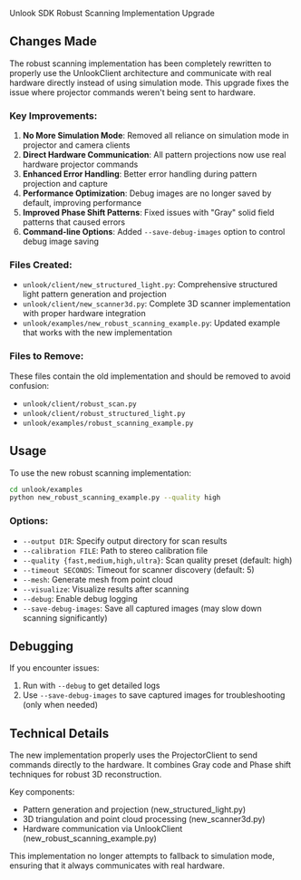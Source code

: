  Unlook SDK Robust Scanning Implementation Upgrade

## Changes Made

The robust scanning implementation has been completely rewritten to properly use the UnlookClient architecture and communicate with real hardware directly instead of using simulation mode. This upgrade fixes the issue where projector commands weren't being sent to hardware.

### Key Improvements:

1. **No More Simulation Mode**: Removed all reliance on simulation mode in projector and camera clients
2. **Direct Hardware Communication**: All pattern projections now use real hardware projector commands
3. **Enhanced Error Handling**: Better error handling during pattern projection and capture
4. **Performance Optimization**: Debug images are no longer saved by default, improving performance
5. **Improved Phase Shift Patterns**: Fixed issues with "Gray" solid field patterns that caused errors
6. **Command-line Options**: Added `--save-debug-images` option to control debug image saving

### Files Created:

- `unlook/client/new_structured_light.py`: Comprehensive structured light pattern generation and projection
- `unlook/client/new_scanner3d.py`: Complete 3D scanner implementation with proper hardware integration
- `unlook/examples/new_robust_scanning_example.py`: Updated example that works with the new implementation

### Files to Remove:

These files contain the old implementation and should be removed to avoid confusion:

- `unlook/client/robust_scan.py`
- `unlook/client/robust_structured_light.py`
- `unlook/examples/robust_scanning_example.py`

## Usage

To use the new robust scanning implementation:

```bash
cd unlook/examples
python new_robust_scanning_example.py --quality high
```

### Options:

- `--output DIR`: Specify output directory for scan results
- `--calibration FILE`: Path to stereo calibration file
- `--quality {fast,medium,high,ultra}`: Scan quality preset (default: high)
- `--timeout SECONDS`: Timeout for scanner discovery (default: 5)
- `--mesh`: Generate mesh from point cloud
- `--visualize`: Visualize results after scanning
- `--debug`: Enable debug logging
- `--save-debug-images`: Save all captured images (may slow down scanning significantly)

## Debugging

If you encounter issues:
1. Run with `--debug` to get detailed logs
2. Use `--save-debug-images` to save captured images for troubleshooting (only when needed)

## Technical Details

The new implementation properly uses the ProjectorClient to send commands directly to the hardware. 
It combines Gray code and Phase shift techniques for robust 3D reconstruction.

Key components:
- Pattern generation and projection (new_structured_light.py)
- 3D triangulation and point cloud processing (new_scanner3d.py)
- Hardware communication via UnlookClient (new_robust_scanning_example.py)

This implementation no longer attempts to fallback to simulation mode, ensuring that it always communicates with real hardware.
